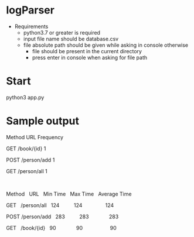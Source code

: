 # logParser
-  Requirements
    - python3.7 or greater is required
    - input file name should be database.csv
    - file absolute path should be given while asking in console otherwise
        - file should be present in the current directory
        - press enter in console when asking for file path 

# Start 
python3 app.py

# Sample output
Method  URL    Frequency

GET    /book/{id}    1

POST    /person/add    1

GET    /person/all    1


<br/>

Method  &nbsp; URL &nbsp;  Min Time &nbsp;  Max Time &nbsp;  Average Time

GET  &nbsp; /person/all &nbsp;  124 &nbsp; &nbsp; &nbsp;&nbsp;&nbsp;&nbsp; 124 &nbsp; &nbsp; &nbsp;&nbsp;&nbsp;&nbsp;&nbsp;&nbsp;&nbsp;&nbsp;&nbsp;&nbsp; 124

POST   /person/add &nbsp;  283 &nbsp; &nbsp; &nbsp;&nbsp;&nbsp;&nbsp;   283 &nbsp; &nbsp; &nbsp;&nbsp;&nbsp;&nbsp;&nbsp;&nbsp;&nbsp;&nbsp;  283

GET &nbsp; /book/{id} &nbsp;  90 &nbsp; &nbsp; &nbsp; &nbsp; &nbsp;&nbsp;&nbsp;&nbsp;  90 &nbsp; &nbsp; &nbsp;&nbsp;&nbsp;&nbsp;&nbsp;&nbsp;&nbsp;&nbsp;&nbsp;&nbsp;&nbsp;&nbsp;&nbsp;  90
